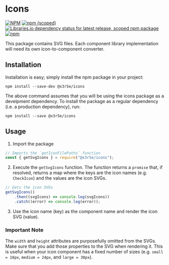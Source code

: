 # Icons

[![NPM](https://img.shields.io/npm/l/@x3r5e/icons?color=blue&style=for-the-badge)](https://github.com/danlevy1/example-design-system/blob/main/packages/icons/LICENSE)
[![npm (scoped)](https://img.shields.io/npm/v/@x3r5e/icons?color=blue&style=for-the-badge)](https://www.npmjs.com/package/@x3r5e/icons)
[![Libraries.io dependency status for latest release, scoped npm package](https://img.shields.io/librariesio/release/npm/@x3r5e/icons?style=for-the-badge)](https://libraries.io/npm/@x3r5e%2Ficons)
[![npm](https://img.shields.io/npm/dm/@x3r5e/icons?style=for-the-badge)](https://www.npmjs.com/package/@x3r5e/icons)

This package contains SVG files. Each component library implementation will need its own icon-to-component converter.

## Installation

Installation is easy; simply install the npm package in your project:

```
npm install --save-dev @x3r5e/icons
```

The above command assumes that you will be using the icons package as a develpment dependency. To install the package as a regular dependency (i.e. a production dependency), run:

```
npm install --save @x3r5e/icons
```

## Usage

1. Import the package

```javascript
// Imports the `getIconFilePaths` function
const { getSvgIcons } = require("@x3r5e/icons");
```

2. Execute the `getSvgIcons` function. The function returns a `promise` that, if resolved, returns a map where the keys are the icon names (e.g. `CheckIcon`) and the values are the icon SVGs.

```javascript
// Gets the icon SVGs
getSvgIcons()
    .then((svgIcons) => console.log(svgIcons))
    .catch((error) => console.log(error));
```

3. Use the icon name (key) as the component name and render the icon SVG (value).

### Important Note

The `width` and `height` attributes are purposefully omitted from the SVGs. Make sure that you add those properties to the SVG when rendering it. This is useful when your icon component has a fixed number of sizes (e.g. `small = 18px`, `medium = 24px`, and `large = 30px`).
